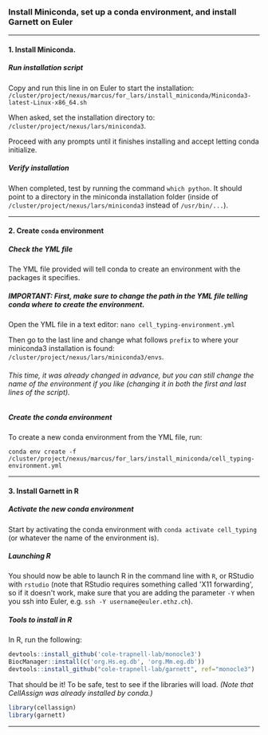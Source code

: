### Install Miniconda, set up a conda environment, and install Garnett on Euler

---

#### 1. Install Miniconda. 

##### Run installation script

Copy and run this line in on Euler to start the installation: `/cluster/project/nexus/marcus/for_lars/install_miniconda/Miniconda3-latest-Linux-x86_64.sh`

When asked, set the installation directory to: `/cluster/project/nexus/lars/miniconda3`.

Proceed with any prompts until it finishes installing and accept letting conda initialize.

##### Verify installation

When completed, test by running the command `which python`. It should point to a directory in the miniconda installation folder (inside of `/cluster/project/nexus/lars/miniconda3` instead of `/usr/bin/...`).

---

#### 2. Create `conda` environment

##### Check the YML file

The YML file provided will tell conda to create an environment with the packages it specifies.

##### IMPORTANT: First, make sure to change the path in the YML file telling conda where to create the environment.

Open the YML file in a text editor: `nano cell_typing-environment.yml`

Then go to the last line and change what follows `prefix` to where your miniconda3 installation is found: `/cluster/project/nexus/lars/miniconda3/envs`. 

###### This time, it was already changed in advance, but you can still change the name of the environment if you like (changing it in both the first and last lines of the script).

##### Create the conda environment

To create a new conda environment from the YML file, run:

`conda env create -f /cluster/project/nexus/marcus/for_lars/install_miniconda/cell_typing-environment.yml `

---

#### 3. Install Garnett in R

##### Activate the new conda environment

Start by activating the conda environment with `conda activate cell_typing` (or whatever the name of the environment is).

##### Launching R

You should now be able to launch R in the command line with `R`, or RStudio with `rstudio` (note that RStudio requires something called 'X11 forwarding', so if it doesn't work, make sure that you are adding the parameter `-Y` when you ssh into Euler, e.g. `ssh -Y username@euler.ethz.ch`).

##### Tools to install in R

In R, run the following:

```R
devtools::install_github('cole-trapnell-lab/monocle3')
BiocManager::install(c('org.Hs.eg.db', 'org.Mm.eg.db'))
devtools::install_github("cole-trapnell-lab/garnett", ref="monocle3")
```

That should be it! To be safe, test to see if the libraries will load. *(Note that CellAssign was already installed by conda.)*

```R
library(cellassign)
library(garnett)
```

---

### 
